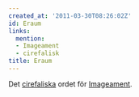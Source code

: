 ```yaml
---
created_at: '2011-03-30T08:26:02Z'
id: Eraum
links:
  mention:
  - Imageament
  - cirefalisk
title: Eraum
---
```


Det [cirefaliska] ordet för [Imageament].

  [cirefaliska]: cirefalisk
  [Imageament]: Imageament